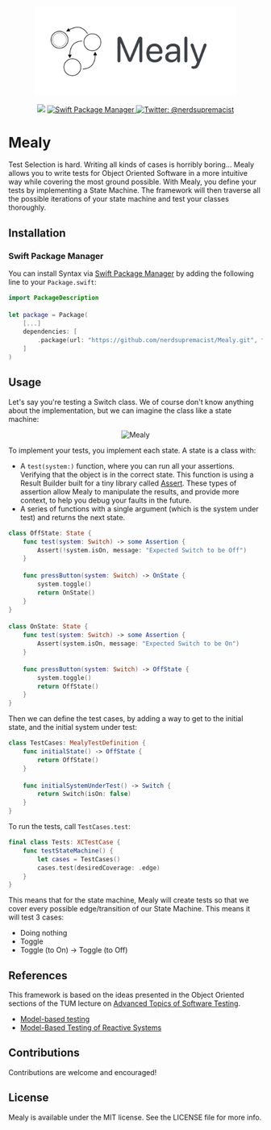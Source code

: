 <p align="center">
    <img src="logo.png" width="400" max-width="90%" alt="Mealy" />
</p>

<p align="center">
    <img src="https://img.shields.io/badge/Swift-5.3-orange.svg" />
    <a href="https://swift.org/package-manager">
        <img src="https://img.shields.io/badge/swiftpm-compatible-brightgreen.svg?style=flat" alt="Swift Package Manager" />
    </a>
    <a href="https://twitter.com/nerdsupremacist">
        <img src="https://img.shields.io/badge/twitter-@nerdsupremacist-blue.svg?style=flat" alt="Twitter: @nerdsupremacist" />
    </a>
</p>

# Mealy


Test Selection is hard. Writing all kinds of cases is horribly boring...
Mealy allows you to write tests for Object Oriented Software in a more intuitive way while covering the most ground possible. 
With Mealy, you define your tests by implementing a State Machine. 
The framework will then traverse all the possible iterations of your state machine and test your classes thoroughly.

## Installation
### Swift Package Manager

You can install Syntax via [Swift Package Manager](https://swift.org/package-manager/) by adding the following line to your `Package.swift`:

```swift
import PackageDescription

let package = Package(
    [...]
    dependencies: [
        .package(url: "https://github.com/nerdsupremacist/Mealy.git", from: "0.1.0")
    ]
)
```

## Usage

Let's say you're testing a Switch class. 
We of course don't know anything about the implementation, but we can imagine the class like a state machine:

<p align="center">
    <img src="https://www.itemis.com/hubfs/yakindu/statechart-tools/documentation/images/overview_simple_moore.jpg" width="400" max-width="90%" alt="Mealy" />
</p>

To implement your tests, you implement each state. A state is a class with:
- A `test(system:)` function, where you can run all your assertions. Verifying that the object is in the correct state. This function is using a Result Builder built for a tiny library called [Assert](https://github.com/nerdsupremacist/Assert). These types of assertion allow Mealy to manipulate the results, and provide more context, to help you debug your faults in the future.
- A series of functions with a single argument (which is the system under test) and returns the next state.

```swift
class OffState: State {
    func test(system: Switch) -> some Assertion {
        Assert(!system.isOn, message: "Expected Switch to be Off")
    }

    func pressButton(system: Switch) -> OnState {
        system.toggle()
        return OnState()
    }
}

class OnState: State {
    func test(system: Switch) -> some Assertion {
        Assert(system.isOn, message: "Expected Switch to be On")
    }

    func pressButton(system: Switch) -> OffState {
        system.toggle()
        return OffState()
    }
}
```

Then we can define the test cases, by adding a way to get to the initial state, and the initial system under test:

```swift
class TestCases: MealyTestDefinition {
    func initialState() -> OffState {
        return OffState()
    }

    func initialSystemUnderTest() -> Switch {
        return Switch(isOn: false)
    }
}
```

To run the tests, call `TestCases.test`:

```swift
final class Tests: XCTestCase {
    func testStateMachine() {
        let cases = TestCases()
        cases.test(desiredCoverage: .edge)
    }
}
```

This means that for the state machine, Mealy will create tests so that we cover every possible edge/transition of our State Machine.
This means it will test 3 cases:
- Doing nothing
- Toggle
- Toggle (to On) -> Toggle (to Off)

## References
This framework is based on the ideas presented in the Object Oriented sections of the TUM lecture on [Advanced Topics of Software Testing](https://www.in.tum.de/en/i04/teaching/). 
- [Model-based testing](https://dl.acm.org/doi/10.1145/1062455.1062636)
- [Model-Based Testing of Reactive Systems](https://link.springer.com/book/10.1007/b137241)

## Contributions
Contributions are welcome and encouraged!

## License
Mealy is available under the MIT license. See the LICENSE file for more info.
